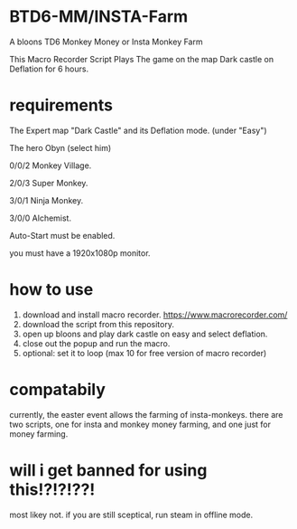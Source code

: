 # BTD6-MM/INSTA-Farm
A bloons TD6 Monkey Money or Insta Monkey Farm

This Macro Recorder Script Plays The game on the map Dark castle on Deflation for 6 hours.

# requirements
The Expert map "Dark Castle" and its Deflation mode. (under "Easy")

The hero Obyn (select him)

0/0/2 Monkey Village.

2/0/3 Super Monkey.

3/0/1 Ninja Monkey.

3/0/0 Alchemist.

Auto-Start must be enabled.

you must have a 1920x1080p monitor.

# how to use
1. download and install macro recorder. https://www.macrorecorder.com/
2.  download the script from this repository.
3.  open up bloons and play dark castle on easy and select deflation.
4.  close out the popup and run the macro.
5.  optional: set it to loop (max 10 for free version of macro recorder)
# compatabily
currently, the easter event allows the farming of insta-monkeys. 
there are two scripts, one for insta and monkey money farming, and one just for money farming.
# will i get banned for using this!?!?!??!
most likey not. if you are still sceptical, run steam in offline mode.

